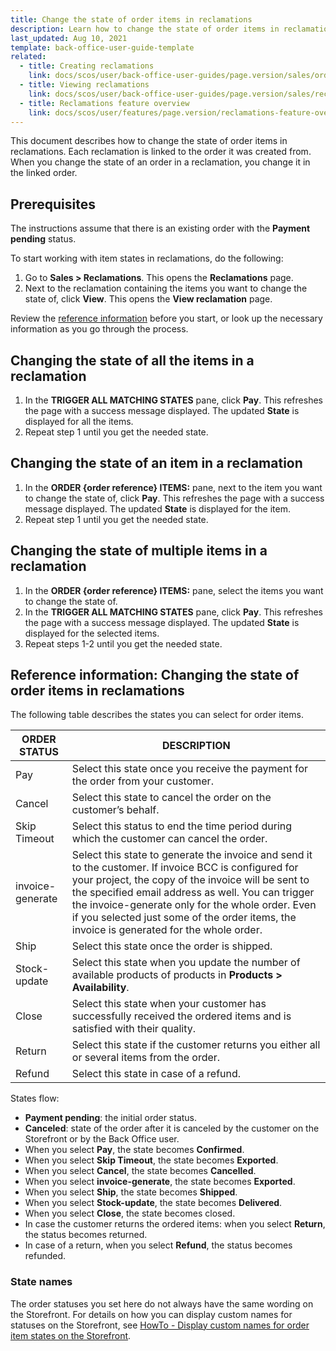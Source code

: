 ```yaml
---
title: Change the state of order items in reclamations
description: Learn how to change the state of order items in reclamations in the Back Office.
last_updated: Aug 10, 2021
template: back-office-user-guide-template
related:
  - title: Creating reclamations
    link: docs/scos/user/back-office-user-guides/page.version/sales/orders/creating-reclamations.html
  - title: Viewing reclamations
    link: docs/scos/user/back-office-user-guides/page.version/sales/reclamations/viewing-reclamations.html
  - title: Reclamations feature overview
    link: docs/scos/user/features/page.version/reclamations-feature-overview.html
---
```


This document describes how to change the state of order items in reclamations. Each reclamation is linked to the order it was created from. When you change the state of an order in a reclamation, you change it in the linked order.

## Prerequisites

The instructions assume that there is an existing order with the **Payment pending** status.

To start working with item states in reclamations, do the following:

1. Go to **Sales&nbsp;<span aria-label="and then">></span> Reclamations**.
    This opens the **Reclamations** page.
2. Next to the reclamation containing the items you want to change the state of, click **View**.
    This opens the **View reclamation** page.  

Review the [reference information](#reference-information-changing-the-state-of-order-items-in-reclamations) before you start, or look up the necessary information as you go through the process.

## Changing the state of all the items in a reclamation

1. In the **TRIGGER ALL MATCHING STATES** pane, click **Pay**.
    This refreshes the page with a success message displayed. The updated **State** is displayed for all the items.
2. Repeat step 1 until you get the needed state.

## Changing the state of an item in a reclamation

1. In the **ORDER {order reference} ITEMS:** pane, next to the item you want to change the state of, click **Pay**.
    This refreshes the page with a success message displayed. The updated **State** is displayed for the item.
2. Repeat step 1 until you get the needed state.

## Changing the state of multiple items in a reclamation

1. In the **ORDER {order reference} ITEMS:** pane, select the items you want to change the state of.
2. In the **TRIGGER ALL MATCHING STATES** pane, click **Pay**.
    This refreshes the page with a success message displayed. The updated **State** is displayed for the selected items.
3. Repeat steps 1-2 until you get the needed state.


## Reference information: Changing the state of order items in reclamations

The following table describes the states you can select for order items.

| ORDER STATUS | DESCRIPTION |
| --- | --- |
| Pay | Select this state once you receive the payment for the order from your customer. |
| Cancel | Select this state to cancel the order on the customer’s behalf. |
| Skip Timeout | Select this status to end the time period during which the customer can cancel the order. |
| invoice-generate | Select this state to generate the invoice and send it to the customer. If invoice BCC is configured for your project, the copy of the invoice will be sent to the specified email address as well. You can trigger the invoice-generate only for the whole order. Even if you selected just some of the order items, the invoice is generated for the whole order.|
| Ship | Select this state once the order is shipped.|
| Stock-update | Select this state when you update the number of available products of products in **Products&nbsp;<span aria-label="and then">></span> Availability**. |
|  Close| Select this state when your customer has successfully received the ordered items and is satisfied with their quality.|
| Return | Select this state if the customer returns you either all or several items from the order.  |
| Refund | Select this state in case of a refund.|

States flow:

* **Payment pending**: the initial order status.
* **Canceled**: state  of the order after it is canceled by the customer on the Storefront or by the Back Office user.
* When you select **Pay**, the state becomes **Confirmed**.
* When you select **Skip Timeout**, the state becomes **Exported**.
* When you select **Cancel**, the state becomes **Cancelled**.
* When you select **invoice-generate**, the state becomes **Exported**.
* When you select **Ship**, the state becomes **Shipped**.
* When you select **Stock-update**, the state becomes **Delivered**.
* When you select **Close**, the state becomes closed.
* In case the customer returns the ordered items: when you select **Return**, the status becomes returned.
* In case of a return, when you select **Refund**, the status becomes refunded.

### State names

The order statuses you set here do not always have the same wording on the Storefront. For details on how you can display custom names for statuses on the Storefront, see [HowTo - Display custom names for order item states on the Storefront](/docs/scos/dev/tutorials-and-howtos/howtos/feature-howtos/howto-display-custom-names-for-order-item-states-on-the-storefront.html).
